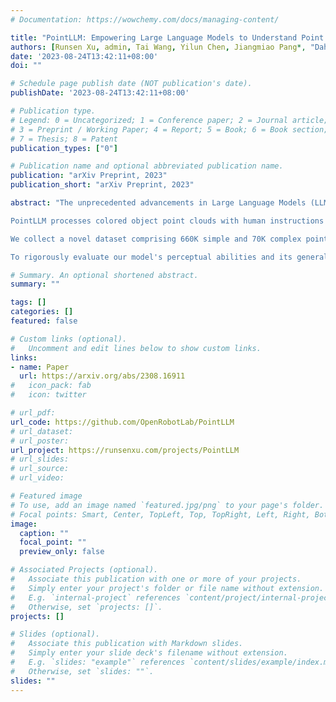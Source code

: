 ```yaml
---
# Documentation: https://wowchemy.com/docs/managing-content/

title: "PointLLM: Empowering Large Language Models to Understand Point Clouds"
authors: [Runsen Xu, admin, Tai Wang, Yilun Chen, Jiangmiao Pang*, "Dahua Lin"]
date: '2023-08-24T13:42:11+08:00'
doi: ""

# Schedule page publish date (NOT publication's date).
publishDate: '2023-08-24T13:42:11+08:00'

# Publication type.
# Legend: 0 = Uncategorized; 1 = Conference paper; 2 = Journal article;
# 3 = Preprint / Working Paper; 4 = Report; 5 = Book; 6 = Book section;
# 7 = Thesis; 8 = Patent
publication_types: ["0"]

# Publication name and optional abbreviated publication name.
publication: "arXiv Preprint, 2023"
publication_short: "arXiv Preprint, 2023"

abstract: "The unprecedented advancements in Large Language Models (LLMs) have created a profound impact on natural language processing but are yet to fully embrace the realm of 3D understanding. This paper introduces PointLLM, a preliminary effort to fill this gap, thereby enabling LLMs to understand point clouds and offering a new avenue beyond 2D visual data.

PointLLM processes colored object point clouds with human instructions and generates contextually appropriate responses, illustrating its grasp of point clouds and common sense. Specifically, it leverages a point cloud encoder with a powerful LLM to effectively fuse geometric, appearance, and linguistic information.

We collect a novel dataset comprising 660K simple and 70K complex point-text instruction pairs to enable a two-stage training strategy: initially aligning latent spaces and subsequently instruction-tuning the unified model.

To rigorously evaluate our model's perceptual abilities and its generalization capabilities, we establish two benchmarks: Generative 3D Object Classification and 3D Object Captioning, assessed through three different methods, including human evaluation, GPT-4/ChatGPT evaluation, and traditional metrics. Experiment results show that PointLLM demonstrates superior performance over existing 2D baselines. Remarkably, in human-evaluated object captioning tasks, PointLLM outperforms human annotators in over 50% of the samples."

# Summary. An optional shortened abstract.
summary: ""

tags: []
categories: []
featured: false

# Custom links (optional).
#   Uncomment and edit lines below to show custom links.
links:
- name: Paper
  url: https://arxiv.org/abs/2308.16911
#   icon_pack: fab
#   icon: twitter

# url_pdf:
url_code: https://github.com/OpenRobotLab/PointLLM
# url_dataset:
# url_poster:
url_project: https://runsenxu.com/projects/PointLLM
# url_slides:
# url_source:
# url_video:

# Featured image
# To use, add an image named `featured.jpg/png` to your page's folder. 
# Focal points: Smart, Center, TopLeft, Top, TopRight, Left, Right, BottomLeft, Bottom, BottomRight.
image:
  caption: ""
  focal_point: ""
  preview_only: false

# Associated Projects (optional).
#   Associate this publication with one or more of your projects.
#   Simply enter your project's folder or file name without extension.
#   E.g. `internal-project` references `content/project/internal-project/index.md`.
#   Otherwise, set `projects: []`.
projects: []

# Slides (optional).
#   Associate this publication with Markdown slides.
#   Simply enter your slide deck's filename without extension.
#   E.g. `slides: "example"` references `content/slides/example/index.md`.
#   Otherwise, set `slides: ""`.
slides: ""
---
```

